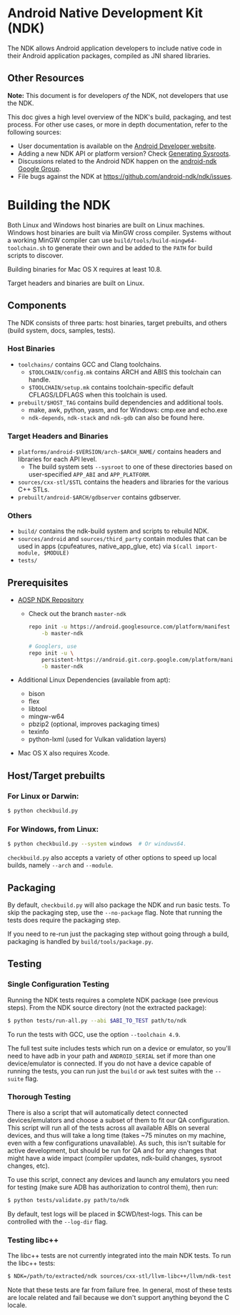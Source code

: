 Android Native Development Kit (NDK)
====================================

The NDK allows Android application developers to include
native code in their Android application packages, compiled as JNI shared
libraries.

Other Resources
---------------

**Note:** This document is for developers _of_ the NDK, not developers
that use the NDK.

This doc gives a high level overview of the NDK's build, packaging, and test
process. For other use cases, or more in depth documentation, refer to the
following sources:

 * User documentation is available on the [Android Developer website].
 * Adding a new NDK API or platform version? Check [Generating Sysroots].
 * Discussions related to the Android NDK happen on the [android-ndk Google
   Group].
 * File bugs against the NDK at https://github.com/android-ndk/ndk/issues.

[Android Developer website]: https://developer.android.com/ndk/index.html
[android-ndk Google Group]: http://groups.google.com/group/android-ndk
[Generating Sysroots]: docs/GeneratingSysroots.md

Building the NDK
================

Both Linux and Windows host binaries are built on Linux machines. Windows host
binaries are built via MinGW cross compiler. Systems without a working MinGW
compiler can use `build/tools/build-mingw64-toolchain.sh` to generate their own
and be added to the `PATH` for build scripts to discover.

Building binaries for Mac OS X requires at least 10.8.

Target headers and binaries are built on Linux.

Components
----------

The NDK consists of three parts: host binaries, target prebuilts, and others
(build system, docs, samples, tests).

### Host Binaries

* `toolchains/` contains GCC and Clang toolchains.
    * `$TOOLCHAIN/config.mk` contains ARCH and ABIS this toolchain can handle.
    * `$TOOLCHAIN/setup.mk` contains toolchain-specific default CFLAGS/LDFLAGS
      when this toolchain is used.
* `prebuilt/$HOST_TAG` contains build dependencies and additional tools.
    * make, awk, python, yasm, and for Windows: cmp.exe and echo.exe
    * `ndk-depends`, `ndk-stack` and `ndk-gdb` can also be found here.

### Target Headers and Binaries

* `platforms/android-$VERSION/arch-$ARCH_NAME/` contains headers and libraries
  for each API level.
    * The build system sets `--sysroot` to one of these directories based on
      user-specified `APP_ABI` and `APP_PLATFORM`.
* `sources/cxx-stl/$STL` contains the headers and libraries for the various C++
  STLs.
* `prebuilt/android-$ARCH/gdbserver` contains gdbserver.

### Others

* `build/` contains the ndk-build system and scripts to rebuild NDK.
* `sources/android` and `sources/third_party` contain modules that can be used
  in apps (cpufeatures, native\_app\_glue, etc) via `$(call import-module,
  $MODULE)`
* `tests/`

Prerequisites
-------------

* [AOSP NDK Repository](http://source.android.com/source/downloading.html)
    * Check out the branch `master-ndk`

        ```bash
        repo init -u https://android.googlesource.com/platform/manifest \
            -b master-ndk

        # Googlers, use
        repo init -u \
            persistent-https://android.git.corp.google.com/platform/manifest \
            -b master-ndk
        ```

* Additional Linux Dependencies (available from apt):
    * bison
    * flex
    * libtool
    * mingw-w64
    * pbzip2 (optional, improves packaging times)
    * texinfo
    * python-lxml (used for Vulkan validation layers)
* Mac OS X also requires Xcode.

Host/Target prebuilts
---------------------

### For Linux or Darwin:

```bash
$ python checkbuild.py
```

### For Windows, from Linux:

```bash
$ python checkbuild.py --system windows  # Or windows64.
```

`checkbuild.py` also accepts a variety of other options to speed up local
builds, namely `--arch` and `--module`.

Packaging
---------

By default, `checkbuild.py` will also package the NDK and run basic tests. To
skip the packaging step, use the `--no-package` flag. Note that running the
tests does require the packaging step.

If you need to re-run just the packaging step without going through a build,
packaging is handled by `build/tools/package.py`.

Testing
-------

### Single Configuration Testing

Running the NDK tests requires a complete NDK package (see previous steps).
From the NDK source directory (not the extracted package):

```bash
$ python tests/run-all.py --abi $ABI_TO_TEST path/to/ndk
```

To run the tests with GCC, use the option `--toolchain 4.9`.

The full test suite includes tests which run on a device or emulator, so you'll
need to have adb in your path and `ANDROID_SERIAL` set if more than one
device/emulator is connected. If you do not have a device capable of running the
tests, you can run just the `build` or `awk` test suites with the `--suite`
flag.

### Thorough Testing

There is also a script that will automatically detect connected
devices/emulators and choose a subset of them to fit our QA configuration. This
script will run all of the tests across all available ABIs on several devices,
and thus will take a long time (takes ~75 minutes on my machine, even with a few
configurations unavailable). As such, this isn't suitable for active
development, but should be run for QA and for any changes that might have a wide
impact (compiler updates, ndk-build changes, sysroot changes, etc).

To use this script, connect any devices and launch any emulators you need for
testing (make sure ADB has authorization to control them), then run:

```bash
$ python tests/validate.py path/to/ndk
```

By default, test logs will be placed in $CWD/test-logs. This can be controlled
with the `--log-dir` flag.

### Testing libc++

The libc++ tests are not currently integrated into the main NDK tests. To run
the libc++ tests:

```bash
$ NDK=/path/to/extracted/ndk sources/cxx-stl/llvm-libc++/llvm/ndk-test.sh $ABI
```

Note that these tests are far from failure free. In general, most of these tests
are locale related and fail because we don't support anything beyond the C
locale.
